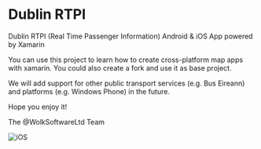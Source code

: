 Dublin RTPI
===========

Dublin RTPI (Real Time Passenger Information) Android &amp; iOS App powered by Xamarin

You can use this project to learn how to create cross-platform map apps with xamarin. You could also create a fork and use it as base project.

We will add support for other public transport services (e.g. Bus Eireann) and platforms (e.g. Windows Phone) in the future.

Hope you enjoy it!

The @WolkSoftwareLtd Team

![iOS](https://raw.github.com/WolkSoftwareLtd/DublinRTPI/gh-pages/media/README.png)
